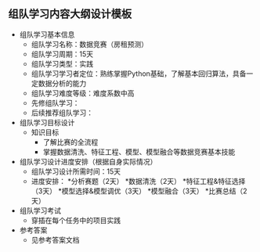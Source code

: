 ## 组队学习内容大纲设计模板
 * 组队学习基本信息
    * 组队学习名称：数据竞赛（房租预测）
    * 组队学习周期：15天
    * 组队学习类型：实践
    * 组队学习学习者定位：熟练掌握Python基础，了解基本回归算法，具备一定数据分析的能力
    * 组队学习难度等级：难度系数中高
    * 先修组队学习：
    * 后续推荐组队学习：
* 组队学习目标设计
    * 知识目标
        * 了解比赛的全流程
        * 掌握数据清洗、特征工程、模型、模型融合等数据竞赛基本技能
* 组队学习设计进度安排（根据自身实际情况）
    * 组队学习设计所需时间：15天
    * 进度安排：
        *分析赛题（2天）
        *数据清洗（2天）
        *特征工程&特征选择（3天）
        *模型选择&模型调优（3天）
        *模型融合（3天）
        *比赛总结（2天）
* 组队学习考试 
    * 穿插在每个任务中的项目实践
* 参考答案
    * 见参考答案文档

